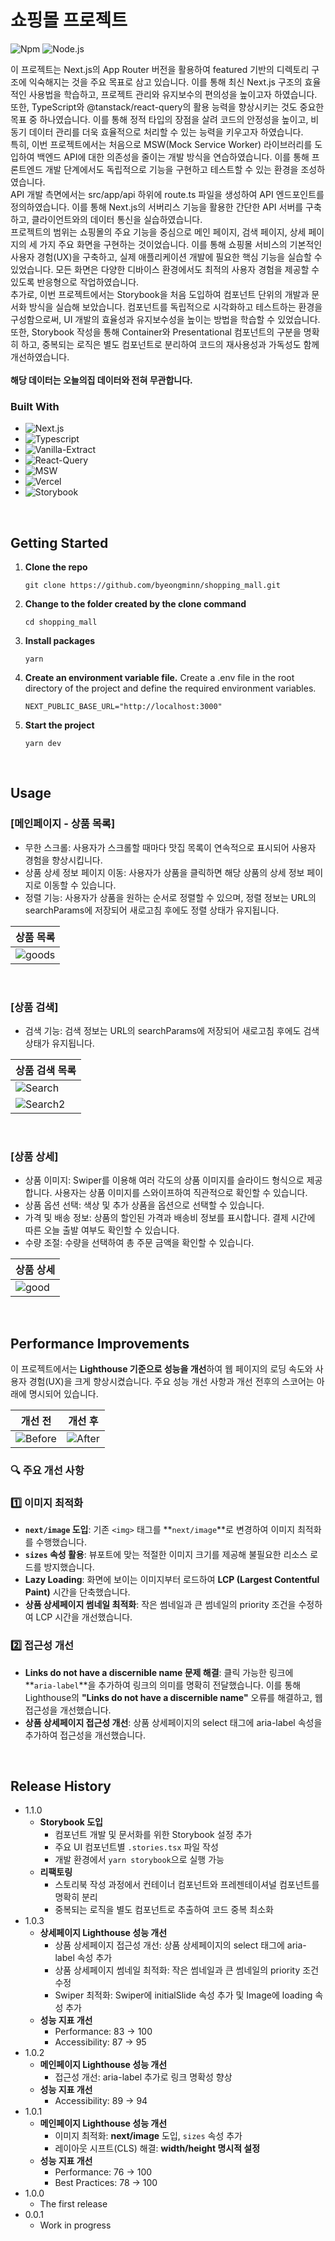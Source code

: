 # 쇼핑몰 프로젝트

![Npm](https://img.shields.io/badge/npm-10.7.0-orange?style=flat-square)
![Node.js](https://img.shields.io/badge/node.js-20.14.0-blue?style=flat-square)

이 프로젝트는 Next.js의 App Router 버전을 활용하여 featured 기반의 디렉토리 구조에 익숙해지는 것을 주요 목표로 삼고 있습니다. 이를 통해 최신 Next.js 구조의 효율적인 사용법을 학습하고, 프로젝트 관리와 유지보수의 편의성을 높이고자 하였습니다.
<br />
또한, TypeScript와 @tanstack/react-query의 활용 능력을 향상시키는 것도 중요한 목표 중 하나였습니다. 이를 통해 정적 타입의 장점을 살려 코드의 안정성을 높이고, 비동기 데이터 관리를 더욱 효율적으로 처리할 수 있는 능력을 키우고자 하였습니다.
<br />
특히, 이번 프로젝트에서는 처음으로 MSW(Mock Service Worker) 라이브러리를 도입하여 백엔드 API에 대한 의존성을 줄이는 개발 방식을 연습하였습니다. 이를 통해 프론트엔드 개발 단계에서도 독립적으로 기능을 구현하고 테스트할 수 있는 환경을 조성하였습니다.
<br />
API 개발 측면에서는 src/app/api 하위에 route.ts 파일을 생성하여 API 엔드포인트를 정의하였습니다. 이를 통해 Next.js의 서버리스 기능을 활용한 간단한 API 서버를 구축하고, 클라이언트와의 데이터 통신을 실습하였습니다.
<br />
프로젝트의 범위는 쇼핑몰의 주요 기능을 중심으로 메인 페이지, 검색 페이지, 상세 페이지의 세 가지 주요 화면을 구현하는 것이었습니다. 이를 통해 쇼핑몰 서비스의 기본적인 사용자 경험(UX)을 구축하고, 실제 애플리케이션 개발에 필요한 핵심 기능을 실습할 수 있었습니다. 모든 화면은 다양한 디바이스 환경에서도 최적의 사용자 경험을 제공할 수 있도록 반응형으로 작업하였습니다.
<br />
추가로, 이번 프로젝트에서는 Storybook을 처음 도입하여 컴포넌트 단위의 개발과 문서화 방식을 실습해 보았습니다. 컴포넌트를 독립적으로 시각화하고 테스트하는 환경을 구성함으로써, UI 개발의 효율성과 유지보수성을 높이는 방법을 학습할 수 있었습니다. 또한, Storybook 작성을 통해 Container와 Presentational 컴포넌트의 구분을 명확히 하고, 중복되는 로직은 별도 컴포넌트로 분리하여 코드의 재사용성과 가독성도 함께 개선하였습니다.
<br />
<br />
<strong>해당 데이터는 오늘의집 데이터와 전혀 무관합니다.</strong>



### Built With

- ![Next.js](https://img.shields.io/badge/Next.js-000000?style=for-the-badge&logo=Next.js&logoColor=ffffff)
- ![Typescript](https://img.shields.io/badge/Typescript-3178C6?style=for-the-badge&logo=Typescript&logoColor=white)
- ![Vanilla-Extract](https://img.shields.io/badge/Vanilla_Extract-CBFBF1?style=for-the-badge&logo=vanillaextract&logoColor=000000)
- ![React-Query](https://img.shields.io/badge/React_query-FF4154?style=for-the-badge&logo=reactquery&logoColor=ffffff)
- ![MSW](https://img.shields.io/badge/MSW-FF6A33?style=for-the-badge&logo=mockserviceworker&logoColor=ffffff)
- ![Vercel](https://img.shields.io/badge/Vercel-000000?style=for-the-badge&logo=vercel&logoColor=ffffff)
- ![Storybook](https://img.shields.io/badge/Storybook-FF4685?style=for-the-badge&logo=Storybook&logoColor=ffffff)

<br />

## Getting Started

1. <b>Clone the repo</b>
   ```
   git clone https://github.com/byeongminn/shopping_mall.git
   ```
2. <b>Change to the folder created by the clone command</b>
   ```
   cd shopping_mall
   ```
3. <b>Install packages</b>
   ```
   yarn
   ```
4. <b>Create an environment variable file.</b> Create a .env file in the root directory of the project and define the required environment variables.
   ```
   NEXT_PUBLIC_BASE_URL="http://localhost:3000"
   ```
5. <b>Start the project</b>
   ```
   yarn dev
   ```

<br />

## Usage
### [메인페이지 - 상품 목록]
- 무한 스크롤: 사용자가 스크롤할 때마다 맛집 목록이 연속적으로 표시되어 사용자 경험을 향상시킵니다.
- 상품 상세 정보 페이지 이동: 사용자가 상품을 클릭하면 해당 상품의 상세 정보 페이지로 이동할 수 있습니다.
- 정렬 기능: 사용자가 상품을 원하는 순서로 정렬할 수 있으며, 정렬 정보는 URL의 searchParams에 저장되어 새로고침 후에도 정렬 상태가 유지됩니다.

|상품 목록|
|--------|
| ![goods](https://github.com/user-attachments/assets/c39ba81d-7dbd-44b5-b31a-f7ae03077462) |

<br />

### [상품 검색]
- 검색 기능: 검색 정보는 URL의 searchParams에 저장되어 새로고침 후에도 검색 상태가 유지됩니다.

|상품 검색 목록|
|--------|
| ![Search](https://github.com/user-attachments/assets/c839ccd7-f945-4c4a-903d-706e399c35b3) |
| ![Search2](https://github.com/user-attachments/assets/cd4c4827-cea5-46d3-949d-f05a6ec82f63) |

<br />

### [상품 상세]
- 상품 이미지: Swiper를 이용해 여러 각도의 상품 이미지를 슬라이드 형식으로 제공합니다. 사용자는 상품 이미지를 스와이프하여 직관적으로 확인할 수 있습니다.
- 상품 옵션 선택: 색상 및 추가 상품을 옵션으로 선택할 수 있습니다.
- 가격 및 배송 정보: 상품의 할인된 가격과 배송비 정보를 표시합니다. 결제 시간에 따른 오늘 출발 여부도 확인할 수 있습니다.
- 수량 조절: 수량을 선택하여 총 주문 금액을 확인할 수 있습니다.

|상품 상세|
|--------|
| ![good](https://github.com/user-attachments/assets/41a52230-ab9c-4115-9b29-c40063b8f86f) |

<br />

## Performance Improvements

이 프로젝트에서는 **Lighthouse 기준으로 성능을 개선**하여 웹 페이지의 로딩 속도와 사용자 경험(UX)을 크게 향상시켰습니다. 주요 성능 개선 사항과 개선 전후의 스코어는 아래에 명시되어 있습니다.

| 개선 전  | 개선 후  |
|----------|----------|
| ![Before](https://github.com/user-attachments/assets/f59df43d-dd9d-4373-9c84-8354b5cd891b) | ![After](https://github.com/user-attachments/assets/18c3dd9d-d66e-4fb7-b7bb-620cb1f27e0b) |

### **🔍 주요 개선 사항**

### 1️⃣ **이미지 최적화**
- **`next/image` 도입**: 기존 `<img>` 태그를 **`next/image`**로 변경하여 이미지 최적화를 수행했습니다.
- **`sizes` 속성 활용**: 뷰포트에 맞는 적절한 이미지 크기를 제공해 불필요한 리소스 로드를 방지했습니다.
- **Lazy Loading**: 화면에 보이는 이미지부터 로드하여 **LCP (Largest Contentful Paint)** 시간을 단축했습니다.
- **상품 상세페이지 썸네일 최적화**: 작은 썸네일과 큰 썸네일의 priority 조건을 수정하여 LCP 시간을 개선했습니다.
### 2️⃣ **접근성 개선**
- **Links do not have a discernible name 문제 해결**: 클릭 가능한 링크에 **`aria-label`**을 추가하여 링크의 의미를 명확히 전달했습니다. 이를 통해 Lighthouse의 **"Links do not have a discernible name"** 오류를 해결하고, 웹 접근성을 개선했습니다.
- **상품 상세페이지 접근성 개선**: 상품 상세페이지의 select 태그에 aria-label 속성을 추가하여 접근성을 개선했습니다.


<br />

## Release History
- 1.1.0
  - **Storybook 도입**
    - 컴포넌트 개발 및 문서화를 위한 Storybook 설정 추가
    - 주요 UI 컴포넌트별 `.stories.tsx` 파일 작성
    - 개발 환경에서 `yarn storybook`으로 실행 가능
  - **리팩토링**
    - 스토리북 작성 과정에서 컨테이너 컴포넌트와 프레젠테이셔널 컴포넌트를 명확히 분리
    - 중복되는 로직을 별도 컴포넌트로 추출하여 코드 중복 최소화
- 1.0.3
  - **상세페이지 Lighthouse 성능 개선**
    - 상품 상세페이지 접근성 개선: 상품 상세페이지의 select 태그에 aria-label 속성 추가
    - 상품 상세페이지 썸네일 최적화: 작은 썸네일과 큰 썸네일의 priority 조건 수정
    - Swiper 최적화: Swiper에 initialSlide 속성 추가 및 Image에 loading 속성 추가
  - **성능 지표 개선**
    - Performance: 83 → 100
    - Accessibility: 87 → 95
- 1.0.2
  - **메인페이지 Lighthouse 성능 개선**
    - 접근성 개선: aria-label 추가로 링크 명확성 향상
  - **성능 지표 개선**
    - Accessibility: 89 → 94
- 1.0.1
  - **메인페이지 Lighthouse 성능 개선**
    - 이미지 최적화: **next/image** 도입, `sizes` 속성 추가
    - 레이아웃 시프트(CLS) 해결: **width/height 명시적 설정**
  - **성능 지표 개선**
    - Performance: 76 → 100
    - Best Practices: 78 → 100
- 1.0.0
  - The first release
- 0.0.1
  - Work in progress
  <br />
